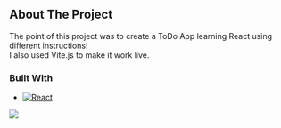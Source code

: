 ## About The Project

The point of this project was to create a ToDo App learning React using different instructions!  
I also used Vite.js to make it work live.  


### Built With
* [![React][React.js]][React-url]
<!-- MARKDOWN LINKS & IMAGES -->
<!-- https://www.markdownguide.org/basic-syntax/#reference-style-links -->
[React.js]: https://img.shields.io/badge/React-20232A?style=for-the-badge&logo=react&logoColor=61DAFB
[React-url]: https://reactjs.org/
[Vite.js]: https://img.shields.io/badge/Vite-B73BFE?style=for-the-badge&logo=vite&logoColor=FFD62E
<img src="{https://img.shields.io/badge/Vite-B73BFE?style=for-the-badge&logo=vite&logoColor=FFD62E}" />




